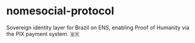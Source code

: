 # nomesocial-protocol
Sovereign identity layer for Brazil on ENS, enabling Proof of Humanity via the PIX payment system. 🇧🇷
